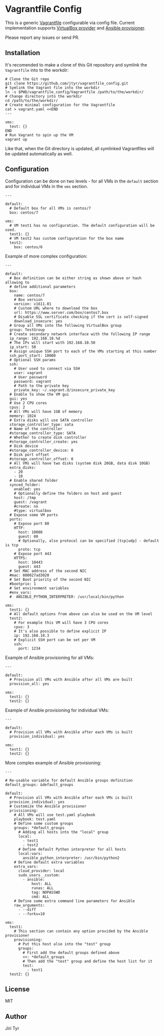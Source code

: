 Vagrantfile Config
==================

This is a generic
[Vagrantfile](https://www.vagrantup.com/docs/vagrantfile/) configurable
via config file. Current implementation supports [VirtualBox
provider](https://www.vagrantup.com/docs/virtualbox/) and [Ansible
provisioner](https://www.vagrantup.com/docs/provisioning/ansible.html).

Please report any issues or send PR.


Installation
------------

It's recomended to make a clone of this Git repository and symlink the
`Vagrantfile` into to the workdir:

```
# Clone the Git repo
git clone https://github.com/jtyr/vagrantfile_config.git
# Symlink the Vagrant file into the workdir
ln -s $PWD/vagrantfile_config/Vagrantfile /path/to/the/workdir/
# Change directory into the workdir
cd /path/to/the/workdir/
# Create minimal configuration for the Vagrantfile
cat > vagrant.yaml <<END
---

vms:
  test: {}
END
# Run Vagrant to spin up the VM
vagrant up
```

Like that, when the Git directory is updated, all symlinked Vagrantfiles
will be updated automatically as well.


Configuration
-------------

Configuration can be done on two levels - for all VMs in the `default`
section and for individual VMs in the `vms` section.

```
---

default:
  # Default box for all VMs is centos/7
  box: centos/7

vms:
  # VM test1 has no configuration. The default configuration will be used.
  test1: {}
  # VM test2 has custom configuration for the box name
  test2:
    box: centos/6
```

Example of more complex configuration:

```
---

default:
  # Box definition can be either string as shown above or hash allowing to
  # define additional parameters
  box:
    name: centos/7
    # Box version
    version: v1611.01
    # Custom URL where to download the box
    url: https://www.server.com/box/centos7.box
    # Disable SSL certificate checking if the cert is self-signed
    download_insecure: yes
  # Group all VMs into the following VirtualBox group
  group: TestGroup
  # Create secondary network interface with the following IP range
  ip_range: 192.168.10.%d
  # The IPs will start with 192.168.10.50
  ip_start: 50
  # Assign unique SSH port to each of the VMs starting at this number
  ssh_port_start: 10000
  # Optional SSH params
  ssh:
    # User used to connect via SSH
    user: vagrant
    # User password
    password: vagrant
    # Path to the private key
    private_key: ~/.vagrant.d/insecure_private_key
  # Enable to show the VM gui
  gui: yes
  # Use 2 CPU cores
  cpus: 2
  # All VMs will have 1GB of memory
  memory: 1024
  # Extra disks will use SATA controller
  storage_controller_type: sata
  # Name of the controller
  #storage_controller_type: SATA
  # Whether to create disk controller
  #storage_controller_create: yes
  # Disk device
  #storage_controller_device: 0
  # Disk port offset
  #storage_controller_offset: 0
  # All VMs will have two disks (system disk 20GB, data disk 10GB)
  extra_disks:
    - 20
    - 10
  # Enable shared folder
  synced_folder:
    enabled: yes
    # Optionally define the folders on host and guest
    host: /tmp
    guest: /vagrant
    #create: no
    #type: virtualbox
  # Expose some VM ports
  ports:
    # Expose port 80
    HTTP:
      host: 10080
      guest: 80
      # Optionally, also protocol can be specified [tcp|udp] - default is tcp
      proto: tcp
    # Expose port 443
    HTTPS:
      host: 10443
      guest: 443
  # Set MAC address of the second NIC
  #mac: 080027ad3020
  # Set Boot priority of the second NIC
  #bootprio: 1
  # Set environment variables
  #env_vars:
  #  ANSIBLE_PYTHON_INTERPRETER: /usr/local/bin/python

vms:
  test1: {}
  # All default options from above can also be used on the VM level
  test2:
    # For example this VM will have 3 CPU cores
    cpus: 3
    # It's also possible to define explicit IP
    ip: 192.168.10.3
    # Explicit SSH port can be set per VM
    ssh:
      port: 1234
```

Example of Ansible provisioning for all VMs:

```
---

default:
  # Provision all VMs with Ansible after all VMs are built
  provision_all: yes

vms:
  test1: {}
  test2: {}
```

Example of Ansible provisioning for individual VMs:

```
---

default:
  # Provision all VMs with Ansible after each VMs is built
  provision_individual: yes

vms:
  test1: {}
  test2: {}
```

More complex example of Ansible provisioning:

```
---

# Re-usable variable for default Ansible groups definition
default_groups: &default_groups

default:
  # Provision all VMs with Ansible after each VMs is built
  provision_individual: yes
  # Customize the Ansible provisioner
  privisioning:
    # All VMs will use test.yaml playbook
    playbook: test.yaml
    # Define some custom groups
    groups: *default_groups
      # Adding all hosts into the "local" group
      local:
        - test1
        - test2
      # Define default Python interpreter for all hosts
      local:vars:
        ansible_python_interpreter: /usr/bin/python2
    # Define default extra variables
    extra_vars:
      cloud_provider: local
      sudo_users__custom:
        - ansible:
            host: ALL
            runas: ALL
            tag: NOPASSWD
            cmd: ALL
    # Define some extra command line parameters for Ansible
    raw_arguments:
      - --diff
      - --forks=10

vms:
  test1:
    # This section can contain any option provided by the Ansible provisioner
    provisioning:
      # Put this host also into the "test" group
      groups:
        # First add the default groups defined above
        <<: *default_groups
        # Then add the "test" group and define the host list for it
        test:
          - test1
  test2: {}
```


License
-------

MIT


Author
------

Jiri Tyr
